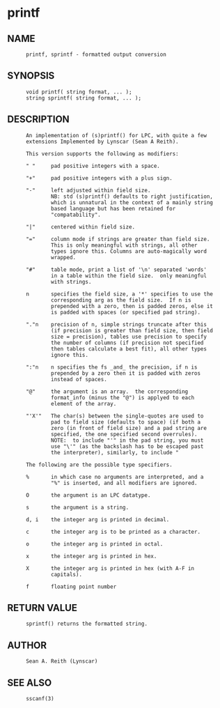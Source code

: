 # printf
## NAME
          printf, sprintf - formatted output conversion

## SYNOPSIS
          void printf( string format, ... );
          string sprintf( string format, ... );

## DESCRIPTION
          An implementation of (s)printf() for LPC, with quite a few
          extensions Implemented by Lynscar (Sean A Reith).

          This version supports the following as modifiers:

          " "     pad positive integers with a space.

          "+"     pad positive integers with a plus sign.

          "-"     left adjusted within field size.
                  NB: std (s)printf() defaults to right justification,
                  which is unnatural in the context of a mainly string
                  based language but has been retained for
                  "compatability".

          "|"     centered within field size.

          "="     column mode if strings are greater than field size.
                  This is only meaningful with strings, all other
                  types ignore this. Columns are auto-magically word
                  wrapped.

          "#"     table mode, print a list of '\n' separated 'words'
                  in a table within the field size.  only meaningful
                  with strings.

          n       specifies the field size, a '*' specifies to use the
                  corresponding arg as the field size.  If n is
                  prepended with a zero, then is padded zeros, else it
                  is padded with spaces (or specified pad string).

          "."n    precision of n, simple strings truncate after this
                  (if precision is greater than field size, then field
                  size = precision), tables use precision to specify
                  the number of columns (if precision not specified
                  then tables calculate a best fit), all other types
                  ignore this.

          ":"n    n specifies the fs _and_ the precision, if n is
                  prepended by a zero then it is padded with zeros
                  instead of spaces.

          "@"     the argument is an array.  the corresponding
                  format_info (minus the "@") is applyed to each
                  element of the array.

          "'X'"   The char(s) between the single-quotes are used to
                  pad to field size (defaults to space) (if both a
                  zero (in front of field size) and a pad string are
                  specified, the one specified second overrules).
                  NOTE:  to include "'" in the pad string, you must
                  use "\'" (as the backslash has to be escaped past
                  the interpreter), similarly, to include "

          The following are the possible type specifiers.

          %       in which case no arguments are interpreted, and a
                  "%" is inserted, and all modifiers are ignored.

          O       the argument is an LPC datatype.

          s       the argument is a string.

          d, i    the integer arg is printed in decimal.

          c       the integer arg is to be printed as a character.

          o       the integer arg is printed in octal.

          x       the integer arg is printed in hex.

          X       the integer arg is printed in hex (with A-F in
                  capitals).

          f       floating point number

## RETURN VALUE
          sprintf() returns the formatted string.

## AUTHOR
          Sean A. Reith (Lynscar)

## SEE ALSO
          sscanf(3)
